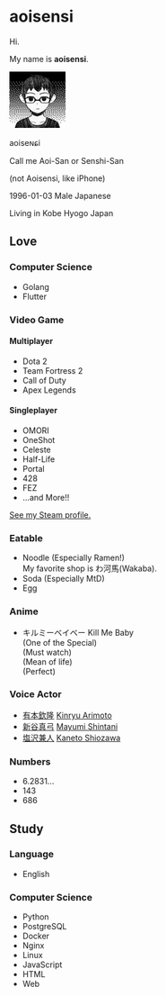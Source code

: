 # aoisensi
Hi.

My name is __aoisensi__.

![aoisensi](omo_icon/out.png)

aoiseɴɕi

Call me Aoi-San or Senshi-San

(not Aoisensi, like iPhone)

1996-01-03 Male Japanese

Living in Kobe Hyogo Japan

## Love

### Computer Science

- Golang
- Flutter

### Video Game
#### Multiplayer
- Dota 2
- Team Fortress 2
- Call of Duty
- Apex Legends
#### Singleplayer
- OMORI
- OneShot
- Celeste
- Half-Life
- Portal
- 428
- FEZ
- ...and More!!

[See my Steam profile.](https://steamcommunity.com/id/aoisensi/)

### Eatable

- Noodle (Especially Ramen!)  
My favorite shop is わ河馬(Wakaba).
- Soda (Especially MtD)
- Egg

### Anime

- キルミーベイベー Kill Me Baby  
(One of the Special)  
(Must watch)  
(Mean of life)  
(Perfect)

### Voice Actor

- [有本欽隆](https://ja.wikipedia.org/wiki/%E6%9C%89%E6%9C%AC%E6%AC%BD%E9%9A%86) [Kinryu Arimoto](https://en.wikipedia.org/wiki/Kinry%C5%AB_Arimoto)
- [新谷真弓](https://ja.wikipedia.org/wiki/%E6%96%B0%E8%B0%B7%E7%9C%9F%E5%BC%93) [Mayumi Shintani](https://en.wikipedia.org/wiki/Mayumi_Shintani)
- [塩沢兼人](https://ja.wikipedia.org/wiki/%E5%A1%A9%E6%B2%A2%E5%85%BC%E4%BA%BA) [Kaneto Shiozawa](https://en.wikipedia.org/wiki/Kaneto_Shiozawa)

### Numbers
- 6.2831...
- 143
- 686

## Study

### Language

- English

### Computer Science

- Python
- PostgreSQL
- Docker
- Nginx
- Linux
- JavaScript
- HTML
- Web
